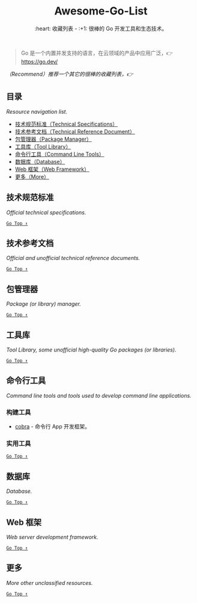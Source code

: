 <div align="center">
  <h1>Awesome-Go-List</h1>

  <p>:heart: 收藏列表 - :+1: 很棒的 Go 开发工具和生态技术。</p>
</div>

<br />

> Go 是一个内置并发支持的语言，在云领域的产品中应用广泛，:point_right: https://go.dev/

_（Recommend）推荐一个其它的很棒的收藏列表，:point_right:_

## 目录

_Resource navigation list._

- [技术规范标准（Technical Specifications）](#技术规范标准)
- [技术参考文档（Technical Reference Document）](#技术参考文档)
- [包管理器（Package Manager）](#包管理器)
- [工具库（Tool Library）](#工具库)
- [命令行工具（Command Line Tools）](#命令行工具)
- [数据库（Database）](#数据库)
- [Web 框架（Web Framework）](#web-框架)
- [更多（More）](#更多)

## 技术规范标准

_Official technical specifications._

[`Go Top ↑`](#awesome-go-list)

## 技术参考文档

_Official and unofficial technical reference documents._

[`Go Top ↑`](#awesome-go-list)

## 包管理器

_Package (or library) manager._

[`Go Top ↑`](#awesome-go-list)

## 工具库

_Tool Library, some unofficial high-quality Go packages (or libraries)._

[`Go Top ↑`](#awesome-python-list)

## 命令行工具

_Command line tools and tools used to develop command line applications._

### 构建工具

- [cobra](https://cobra.dev/) - 命令行 App 开发框架。

### 实用工具

[`Go Top ↑`](#awesome-go-list)

## 数据库

_Database._

[`Go Top ↑`](#awesome-go-list)

## Web 框架

_Web server development framework._

[`Go Top ↑`](#awesome-python-list)

## 更多

_More other unclassified resources._

[`Go Top ↑`](#awesome-go-list)
